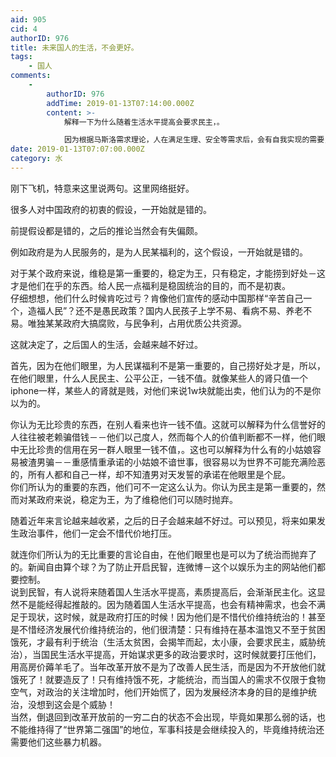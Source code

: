 ```yaml
---
aid: 905
cid: 4
authorID: 976
title: 未来国人的生活，不会更好。
tags:
    - 国人
comments:
    -
        authorID: 976
        addTime: 2019-01-13T07:14:00.000Z
        content: >-
            解释一下为什么随着生活水平提高会要求民主，。  

            因为根据马斯洛需求理论，人在满足生理、安全等需求后，会有自我实现的需要，会开始思考自己的价值所在，这就导致他们会有改变世界的理想－对中国社会不民主状况的不满足以让一部分以实现民主为人生目标的人（中国人口很多，哪怕只有1%的人也是恐怖的数学）开始民主运动。
date: 2019-01-13T07:07:00.000Z
category: 水
---
```


刚下飞机，特意来这里说两句。这里网络挺好。

很多人对中国政府的初衷的假设，一开始就是错的。

前提假设都是错的，之后的推论当然会有失偏颇。

例如政府是为人民服务的，是为人民某福利的，这个假设，一开始就是错的。

对于某个政府来说，维稳是第一重要的，稳定为王，只有稳定，才能捞到好处－这才是他们在乎的东西。给人民一点福利是稳固统治的目的，而不是初衷。  
仔细想想，他们什么时候肯吃过亏？肯像他们宣传的感动中国那样“辛苦自己一个，造福人民”？还不是愚民政策？国内人民孩子上学不易、看病不易、养老不易。唯独某某政府大搞腐败，与民争利，占用优质公共资源。

这就决定了，之后国人的生活，会越来越不好过。

首先，因为在他们眼里，为人民谋福利不是第一重要的，自己捞好处才是，所以，在他们眼里，什么人民民主、公平公正，一钱不值。就像某些人的肾只值一个iphone一样，某些人的肾就是贱，对他们来说1w块就能出卖，他们认为的不是你以为的。

你认为无比珍贵的东西，在别人看来也许一钱不值。这就可以解释为什么信誉好的人往往被老赖骗借钱－－他们以己度人，然而每个人的价值判断都不一样，他们眼中无比珍贵的信用在另一群人眼里一钱不值，。这也可以解释为什么有的小姑娘容易被渣男骗－－重感情重承诺的小姑娘不谙世事，很容易以为世界不可能充满险恶的，所有人都和自己一样，却不知渣男对天发誓的承诺在他眼里是个屁。  
你们所认为的重要的东西，他们可不一定这么认为。你认为民主是第一重要的，然而对某政府来说，稳定为王，为了维稳他们可以随时抛弃。

随着近年来言论越来越收紧，之后的日子会越来越不好过。可以预见，将来如果发生政治事件，他们一定会不惜代价地打压。

就连你们所认为的无比重要的言论自由，在他们眼里也是可以为了统治而抛弃了的。新闻自由算个球？为了防止开启民智，连微博－这个以娱乐为主的网站他们都要控制。  
说到民智，有人说将来随着国人生活水平提高，素质提高后，会渐渐民主化。这显然不是能经得起推敲的。因为随着国人生活水平提高，也会有精神需求，也会不满足于现状，这时候，就是政府打压的时候！因为他们是不惜代价维持统治的！甚至是不惜经济发展代价维持统治的，他们很清楚：只有维持在基本温饱又不至于贫困饿死，才最有利于统治（生活太贫困，会揭竿而起，太小康，会要求民主，威胁统治），当国民生活水平提高，开始谋求更多的政治要求时，这时候就要打压他们，用高房价薅羊毛了。当年改革开放不是为了改善人民生活，而是因为不开放他们就饿死了！就要造反了！只有维持饿不死，才能统治，而当国人的需求不仅限于食物空气，对政治的关注增加时，他们开始慌了，因为发展经济本身的目的是维护统治，没想到这会是个威胁！  
当然，倒退回到改革开放前的一穷二白的状态不会出现，毕竟如果那么弱的话，也不能维持得了“世界第二强国”的地位，军事科技是会继续投入的，毕竟维持统治还需要他们这些暴力机器。
